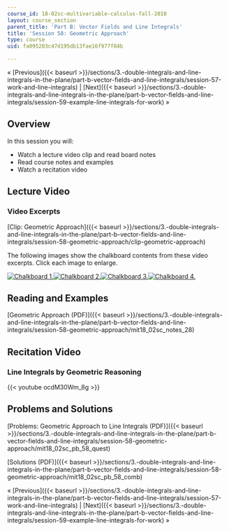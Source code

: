```yaml
---
course_id: 18-02sc-multivariable-calculus-fall-2010
layout: course_section
parent_title: 'Part B: Vector Fields and Line Integrals'
title: 'Session 58: Geometric Approach'
type: course
uid: fa095203c47d195db13fae16f977f84b

---
```


« [Previous]({{< baseurl >}}/sections/3.-double-integrals-and-line-integrals-in-the-plane/part-b-vector-fields-and-line-integrals/session-57-work-and-line-integrals) | [Next]({{< baseurl >}}/sections/3.-double-integrals-and-line-integrals-in-the-plane/part-b-vector-fields-and-line-integrals/session-59-example-line-integrals-for-work) »

Overview
--------

In this session you will:

*   Watch a lecture video clip and read board notes
*   Read course notes and examples
*   Watch a recitation video

Lecture Video
-------------

### Video Excerpts

[Clip: Geometric Approach]({{< baseurl >}}/sections/3.-double-integrals-and-line-integrals-in-the-plane/part-b-vector-fields-and-line-integrals/session-58-geometric-approach/clip-geometric-approach)

The following images show the chalkboard contents from these video excerpts. Click each image to enlarge.

[![Chalkboard 1.](/coursemedia/18-02sc-multivariable-calculus-fall-2010/aa87d45c95373b86ff330df8167c11c5_MIT18_02SC_L19Brds_13a.png)](/coursemedia/18-02sc-multivariable-calculus-fall-2010/e7f43f69816315d88e86c2746135fc8a_MIT18_02SC_L19Brds_13.png "Open in a new window.")[![Chalkboard 2.](/coursemedia/18-02sc-multivariable-calculus-fall-2010/12c210e87c83fbb513023015412d4405_MIT18_02SC_L19Brds_14a.png)](/coursemedia/18-02sc-multivariable-calculus-fall-2010/7ea47a057e3bde41b8526858552f31aa_MIT18_02SC_L19Brds_14.png "Open in a new window.")[![Chalkboard 3.](/coursemedia/18-02sc-multivariable-calculus-fall-2010/c3529e8a0e162ae86dd7edc45dfee6ae_MIT18_02SC_L19Brds_15a.png)](/coursemedia/18-02sc-multivariable-calculus-fall-2010/bb22ad0df7f9932ab205fa2499c11e2a_MIT18_02SC_L19Brds_15.png "Open in a new window.")[![Chalkboard 4.](/coursemedia/18-02sc-multivariable-calculus-fall-2010/d48371d0a33bc591589d7f780ed0ab5d_MIT18_02SC_L19Brds_16a.png)](/coursemedia/18-02sc-multivariable-calculus-fall-2010/de5e4f99d60612e0c97eba1d7cedeada_MIT18_02SC_L19Brds_16.png "Open in a new window.")

Reading and Examples
--------------------

[Geometric Approach (PDF)]({{< baseurl >}}/sections/3.-double-integrals-and-line-integrals-in-the-plane/part-b-vector-fields-and-line-integrals/session-58-geometric-approach/mit18_02sc_notes_28)

Recitation Video
----------------

### Line Integrals by Geometric Reasoning

{{< youtube ocdM30Wm_8g >}}

Problems and Solutions
----------------------

[Problems: Geometric Approach to Line Integrals (PDF)]({{< baseurl >}}/sections/3.-double-integrals-and-line-integrals-in-the-plane/part-b-vector-fields-and-line-integrals/session-58-geometric-approach/mit18_02sc_pb_58_quest)

[Solutions (PDF)]({{< baseurl >}}/sections/3.-double-integrals-and-line-integrals-in-the-plane/part-b-vector-fields-and-line-integrals/session-58-geometric-approach/mit18_02sc_pb_58_comb)

« [Previous]({{< baseurl >}}/sections/3.-double-integrals-and-line-integrals-in-the-plane/part-b-vector-fields-and-line-integrals/session-57-work-and-line-integrals) | [Next]({{< baseurl >}}/sections/3.-double-integrals-and-line-integrals-in-the-plane/part-b-vector-fields-and-line-integrals/session-59-example-line-integrals-for-work) »